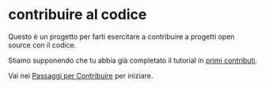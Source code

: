 # contribuire al codice

Questo è un progetto per farti esercitare a contribuire a progetti open source con il codice.

Stiamo supponendo che tu abbia già completato il tutorial in [primi contributi](https://github.com/firstcontributions/first-contributions).

Vai nei [Passaggi per Contribuire](CONTRIBUTING.it.md) per iniziare.

